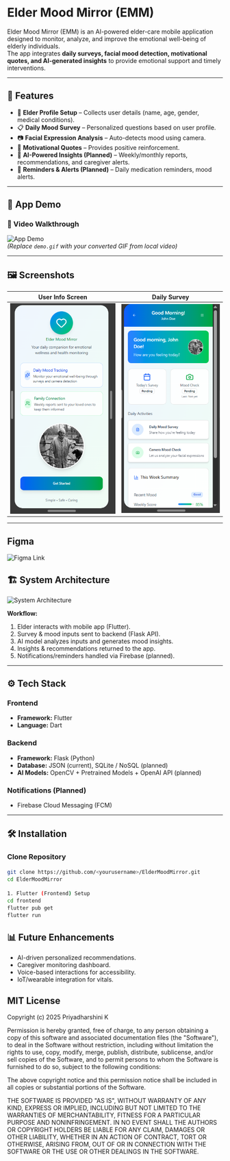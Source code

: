 # Elder Mood Mirror (EMM)  

Elder Mood Mirror (EMM) is an AI-powered elder-care mobile application designed to monitor, analyze, and improve the emotional well-being of elderly individuals.  
The app integrates **daily surveys, facial mood detection, motivational quotes, and AI-generated insights** to provide emotional support and timely interventions.  

---

## 🚀 Features  
- 👤 **Elder Profile Setup** – Collects user details (name, age, gender, medical conditions).  
- 📋 **Daily Mood Survey** – Personalized questions based on user profile.  
- 📷 **Facial Expression Analysis** – Auto-detects mood using camera.  
- 💬 **Motivational Quotes** – Provides positive reinforcement.  
- 🤖 **AI-Powered Insights (Planned)** – Weekly/monthly reports, recommendations, and caregiver alerts.  
- 🔔 **Reminders & Alerts (Planned)** – Daily medication reminders, mood alerts.  

---

## 📱 App Demo  

### 🎥 Video Walkthrough  
![App Demo](demo.gif)  
*(Replace `demo.gif` with your converted GIF from local video)*  

---

## 🖼️ Screenshots  

| User Info Screen | Daily Survey | 
|------------------|--------------|
| ![User Info](Screenshot%202025-09-09%20235644.png) | ![Survey](Screenshot%202025-09-10%20000058.png) |

---

## Figma 
![Figma Link](https://icon-curve-05584395.figma.site)

## 🏗️ System Architecture  

![System Architecture](assets/images/architecture.png)  

**Workflow:**  
1. Elder interacts with mobile app (Flutter).  
2. Survey & mood inputs sent to backend (Flask API).  
3. AI model analyzes inputs and generates mood insights.  
4. Insights & recommendations returned to the app.  
5. Notifications/reminders handled via Firebase (planned).  

---

## ⚙️ Tech Stack  

### Frontend  
- **Framework:** Flutter  
- **Language:** Dart  

### Backend  
- **Framework:** Flask (Python)  
- **Database:** JSON (current), SQLite / NoSQL (planned)  
- **AI Models:** OpenCV + Pretrained Models + OpenAI API (planned)  

### Notifications (Planned)  
- Firebase Cloud Messaging (FCM)  

---

## 🛠️ Installation  

### Clone Repository  
```bash
git clone https://github.com/<yourusername>/ElderMoodMirror.git
cd ElderMoodMirror

1. Flutter (Frontend) Setup
cd frontend
flutter pub get
flutter run

```

## 📊 Future Enhancements

- AI-driven personalized recommendations.
- Caregiver monitoring dashboard.
- Voice-based interactions for accessibility.
- IoT/wearable integration for vitals.


## MIT License

Copyright (c) 2025 Priyadharshini K

Permission is hereby granted, free of charge, to any person obtaining a copy
of this software and associated documentation files (the "Software"), to deal
in the Software without restriction, including without limitation the rights
to use, copy, modify, merge, publish, distribute, sublicense, and/or sell
copies of the Software, and to permit persons to whom the Software is
furnished to do so, subject to the following conditions:

The above copyright notice and this permission notice shall be included in all
copies or substantial portions of the Software.

THE SOFTWARE IS PROVIDED "AS IS", WITHOUT WARRANTY OF ANY KIND, EXPRESS OR
IMPLIED, INCLUDING BUT NOT LIMITED TO THE WARRANTIES OF MERCHANTABILITY,
FITNESS FOR A PARTICULAR PURPOSE AND NONINFRINGEMENT. IN NO EVENT SHALL THE
AUTHORS OR COPYRIGHT HOLDERS BE LIABLE FOR ANY CLAIM, DAMAGES OR OTHER
LIABILITY, WHETHER IN AN ACTION OF CONTRACT, TORT OR OTHERWISE, ARISING FROM,
OUT OF OR IN CONNECTION WITH THE SOFTWARE OR THE USE OR OTHER DEALINGS IN THE
SOFTWARE.


